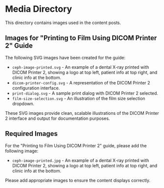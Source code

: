 # Media Directory

This directory contains images used in the content posts.

## Images for "Printing to Film Using DICOM Printer 2" Guide

The following SVG images have been created for the guide:

- `ceph-image-printed.svg` - An example of a dental X-ray printed with DICOM Printer 2, showing a logo at top left, patient info at top right, and clinic info at the bottom.
- `dicom-printer-config.svg` - A representation of the DICOM Printer 2 configuration interface.
- `print-dialog.svg` - A sample print dialog with DICOM Printer 2 selected.
- `film-size-selection.svg` - An illustration of the film size selection dropdown.

These SVG images provide clean, scalable illustrations of the DICOM Printer 2 interface and output for documentation purposes.

## Required Images

For the "Printing to Film Using DICOM Printer 2" guide, please add the following image:
- `ceph-image-printed.jpg` - An example of a dental X-ray printed with DICOM Printer 2, showing a logo at top left, patient info at top right, and clinic info at the bottom.

Please add appropriate images to ensure the content displays correctly.
